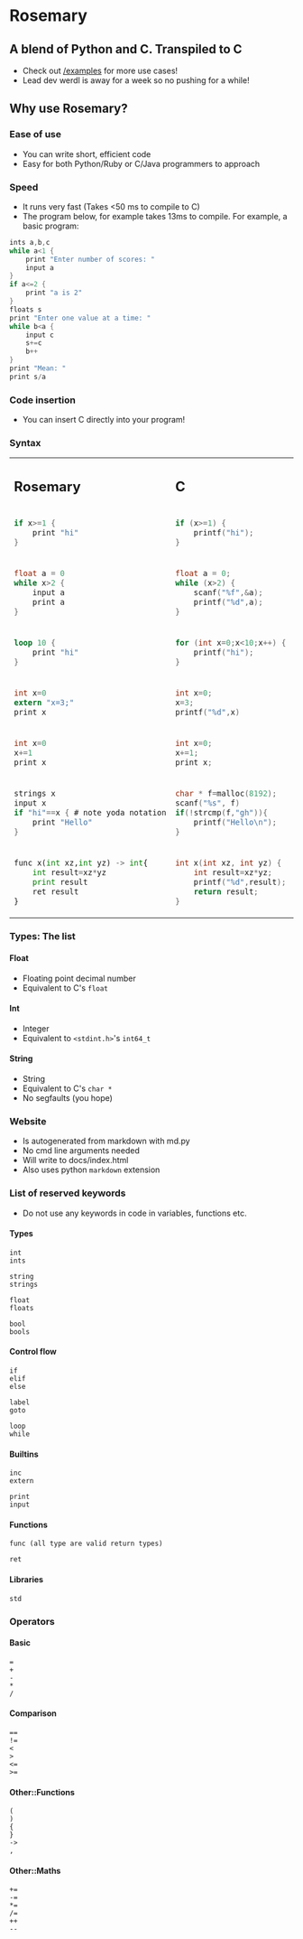 # Rosemary
## A blend of Python and C. Transpiled to C
- Check out [/examples](examples/) for more use cases!
- Lead dev werdl is away for a week so no pushing for a while!
## Why use Rosemary?
### Ease of use
- You can write short, efficient code
- Easy for both Python/Ruby or C/Java programmers to approach
### Speed
- It runs very fast (Takes <50 ms to compile to C)
- The program below, for example takes 13ms to compile.
For example, a basic program:
```c
ints a,b,c
while a<1 {
    print "Enter number of scores: "
    input a
}
if a<=2 {
    print "a is 2"
}
floats s
print "Enter one value at a time: "
while b<a {
    input c
    s+=c
    b++
}
print "Mean: "
print s/a
```
### Code insertion
- You can insert C directly into your program!
### Syntax
<table>
<tr>
<td> 

## Rosemary </td> <td> 
## C </td> <td> 
## Python </td>
</tr>
<tr>
<td> 

```c
if x>=1 {
    print "hi"
}
``` 

</td>
<td>

```c
if (x>=1) {
    printf("hi");
}
``` 

</td>
<td>

```py
if x>=1:
    print("hi")

``` 

</td>


<tr>
<td>

```c
float a = 0
while x>2 {
    input a
    print a
}
```

</td>
<td>

```c
float a = 0;
while (x>2) {
    scanf("%f",&a);
    printf("%d",a);
}
```

</td>
<td>

```py
while x>2:
    a=float(input())
    print(a)
```

</td>
</tr>
<tr>
<td>

```rust
loop 10 {
    print "hi"
}
```
</td>
<td>

```c
for (int x=0;x<10;x++) {
    printf("hi");
}
```

</td>
<td>

```py
for x in range(10):
    print("hi")
```

</td>
</tr>
<tr>
<td>

```c
int x=0
extern "x=3;"
print x
```
</td>
<td>

```c
int x=0;
x=3;
printf("%d",x)
```

</td>
<td>

```py
# This is hard.
# also not built in without os.system :)
```

</td>
</tr>
<tr>
<td>

```c
int x=0
x+=1
print x
```
</td>
<td>

```c
int x=0;
x+=1;
print x;
```

</td>
<td>

```py
x=0;
x+=1;
print(x);
```

</td>
</tr>
<tr>
<td>

```c
strings x
input x
if "hi"==x { # note yoda notation
    print "Hello"
}
```
</td>
<td>

```c
char * f=malloc(8192);
scanf("%s", f)
if(!strcmp(f,"gh")){
    printf("Hello\n");
}
```

</td>
<td>

```py
x=str(input())
if x=="hi":
    print("Hello")
```

</td>
</tr>
<tr>
<td>

```py
func x(int xz,int yz) -> int{
    int result=xz*yz
    print result
    ret result
}
```
</td>
<td>

```c
int x(int xz, int yz) {
    int result=xz*yz;
    printf("%d",result);
    return result;
}
```

</td>
<td>

```py
def x(xz: int,yz: int) -> int:
    result=xz*yz
    print(result)
    return result
```

</td>
</tr>
</table>

### Types: The list
#### Float
- Floating point decimal number
- Equivalent to C's `float`
#### Int
- Integer
- Equivalent to `<stdint.h>`'s `int64_t`
#### String
- String
- Equivalent to C's `char *`
- No segfaults (you hope)
### Website
- Is autogenerated from markdown with md.py
- No cmd line arguments needed
- Will write to docs/index.html
- Also uses python `markdown` extension
### List of reserved keywords
- Do not use any keywords in code in variables, functions etc.
#### Types
```
int
ints

string
strings

float
floats

bool
bools
```
#### Control flow
```
if
elif
else

label
goto

loop
while
```
#### Builtins
```
inc
extern

print
input
```
#### Functions
```
func (all type are valid return types)

ret
```
#### Libraries
```
std
```
### Operators
#### Basic
```
=
+
-
*
/
```
#### Comparison
```
==
!=
<
>
<=
>=
```
#### Other::Functions
```
(
)
{
}
->
,
```
#### Other::Maths
```
+=
-=
*=
/=
++
--
```
